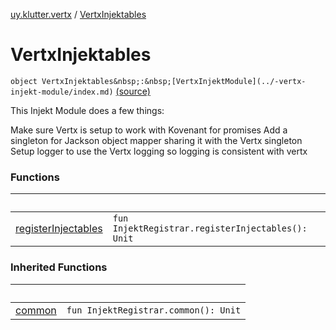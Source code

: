 [uy.klutter.vertx](../index.md) / [VertxInjektables](.)


# VertxInjektables
`object VertxInjektables&nbsp;:&nbsp;[VertxInjektModule](../-vertx-injekt-module/index.md)` [(source)](https://github.com/kohesive/klutter/blob/master/vertx3-jdk8/src/main/kotlin/uy/klutter/vertx/Injektable.kt#L15)

This Injekt Module does a few things:

Make sure Vertx is setup to work with Kovenant for promises
Add a singleton for Jackson object mapper sharing it with the Vertx singleton
Setup logger to use the Vertx logging so logging is consistent with vertx





### Functions

|&nbsp;|&nbsp;|
|---|---|
| [registerInjectables](register-injectables.md) | `fun InjektRegistrar.registerInjectables(): Unit` |

### Inherited Functions

|&nbsp;|&nbsp;|
|---|---|
| [common](../-vertx-injekt-module/common.md) | `fun InjektRegistrar.common(): Unit` |
